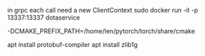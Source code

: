 in grpc each call need a new ClientContext
sudo docker run -it -p 13337:13337 dotaservice

-DCMAKE_PREFIX_PATH=/home/len/pytorch/torch/share/cmake

apt install protobuf-compiler
apt install zlib1g